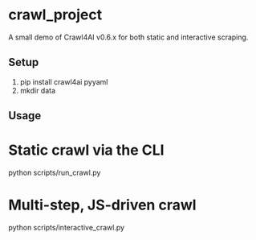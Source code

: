 # crawl_project

A small demo of Crawl4AI v0.6.x for both static and interactive scraping.

## Setup

1. pip install crawl4ai pyyaml
2. mkdir data

## Usage

# Static crawl via the CLI
python scripts/run_crawl.py

# Multi-step, JS-driven crawl
python scripts/interactive_crawl.py
